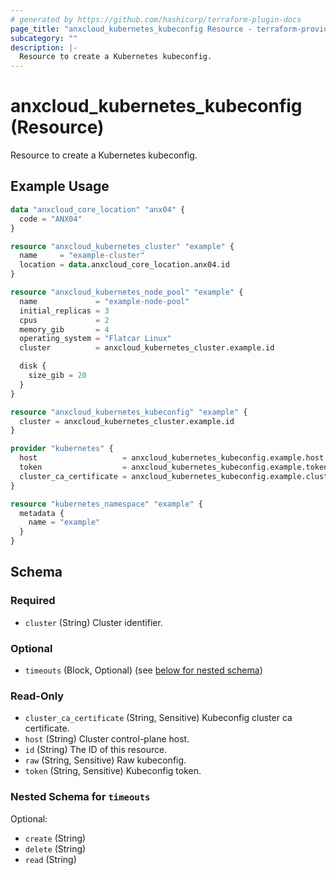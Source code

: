 ```yaml
---
# generated by https://github.com/hashicorp/terraform-plugin-docs
page_title: "anxcloud_kubernetes_kubeconfig Resource - terraform-provider-anxcloud"
subcategory: ""
description: |-
  Resource to create a Kubernetes kubeconfig.
---
```


# anxcloud_kubernetes_kubeconfig (Resource)

Resource to create a Kubernetes kubeconfig.

## Example Usage

```terraform
data "anxcloud_core_location" "anx04" {
  code = "ANX04"
}

resource "anxcloud_kubernetes_cluster" "example" {
  name     = "example-cluster"
  location = data.anxcloud_core_location.anx04.id
}

resource "anxcloud_kubernetes_node_pool" "example" {
  name             = "example-node-pool"
  initial_replicas = 3
  cpus             = 2
  memory_gib       = 4
  operating_system = "Flatcar Linux"
  cluster          = anxcloud_kubernetes_cluster.example.id

  disk {
    size_gib = 20
  }
}

resource "anxcloud_kubernetes_kubeconfig" "example" {
  cluster = anxcloud_kubernetes_cluster.example.id
}

provider "kubernetes" {
  host                   = anxcloud_kubernetes_kubeconfig.example.host
  token                  = anxcloud_kubernetes_kubeconfig.example.token
  cluster_ca_certificate = anxcloud_kubernetes_kubeconfig.example.cluster_ca_certificate
}

resource "kubernetes_namespace" "example" {
  metadata {
    name = "example"
  }
}
```

<!-- schema generated by tfplugindocs -->
## Schema

### Required

- `cluster` (String) Cluster identifier.

### Optional

- `timeouts` (Block, Optional) (see [below for nested schema](#nestedblock--timeouts))

### Read-Only

- `cluster_ca_certificate` (String, Sensitive) Kubeconfig cluster ca certificate.
- `host` (String) Cluster control-plane host.
- `id` (String) The ID of this resource.
- `raw` (String, Sensitive) Raw kubeconfig.
- `token` (String, Sensitive) Kubeconfig token.

<a id="nestedblock--timeouts"></a>
### Nested Schema for `timeouts`

Optional:

- `create` (String)
- `delete` (String)
- `read` (String)


